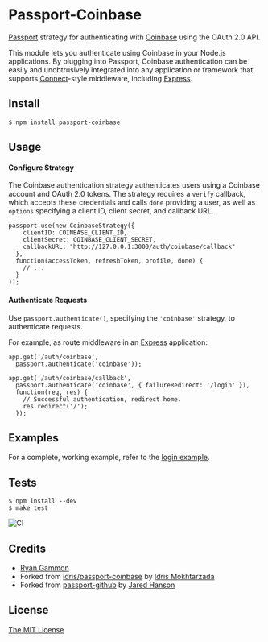 # Passport-Coinbase

[Passport](http://passportjs.org/) strategy for authenticating with [Coinbase](https://coinbase.com/)
using the OAuth 2.0 API.

This module lets you authenticate using Coinbase in your Node.js applications.
By plugging into Passport, Coinbase authentication can be easily and
unobtrusively integrated into any application or framework that supports
[Connect](http://www.senchalabs.org/connect/)-style middleware, including
[Express](http://expressjs.com/).

## Install

    $ npm install passport-coinbase

## Usage

#### Configure Strategy

The Coinbase authentication strategy authenticates users using a Coinbase account
and OAuth 2.0 tokens.  The strategy requires a `verify` callback, which accepts
these credentials and calls `done` providing a user, as well as `options`
specifying a client ID, client secret, and callback URL.

    passport.use(new CoinbaseStrategy({
        clientID: COINBASE_CLIENT_ID,
        clientSecret: COINBASE_CLIENT_SECRET,
        callbackURL: "http://127.0.0.1:3000/auth/coinbase/callback"
      },
      function(accessToken, refreshToken, profile, done) {
        // ...
      }
    ));

#### Authenticate Requests

Use `passport.authenticate()`, specifying the `'coinbase'` strategy, to
authenticate requests.

For example, as route middleware in an [Express](http://expressjs.com/)
application:

    app.get('/auth/coinbase',
      passport.authenticate('coinbase'));

    app.get('/auth/coinbase/callback', 
      passport.authenticate('coinbase', { failureRedirect: '/login' }),
      function(req, res) {
        // Successful authentication, redirect home.
        res.redirect('/');
      });

## Examples

For a complete, working example, refer to the [login example](https://github.com/rggammon/passport-coinbase/tree/master/examples/login).

## Tests

    $ npm install --dev
    $ make test

![CI](https://github.com/rggammon/passport-coinbase/workflows/Node.js%20CI/badge.svg)

## Credits
  - [Ryan Gammon](https://github.com/rggammon)
  - Forked from [idris/passport-coinbase](https://github.com/idris/passport-coinbase) by [Idris Mokhtarzada](https://github.com/idris)
  - Forked from [passport-github](https://github.com/jaredhanson/passport-github) by [Jared Hanson](https://github.com/jaredhanson)

## License

[The MIT License](http://opensource.org/licenses/MIT)

